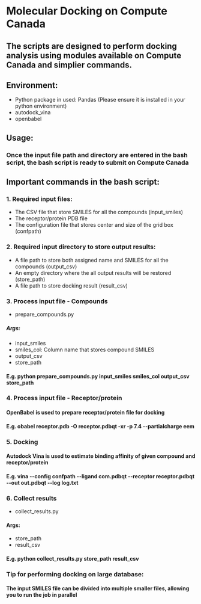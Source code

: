 # Molecular Docking on Compute Canada
## The scripts are designed to perform docking analysis using modules available on Compute Canada and simplier commands.
## Environment:
* Python package in used: Pandas (Please ensure it is installed in your python environment)
* autodock_vina
* openbabel
## Usage:
### Once the input file path and directory are entered in the bash script, the bash script is ready to submit on Compute Canada
## Important commands in the bash script:
### 1. Required input files:
* The CSV file that store SMILES for all the compounds (input_smiles)
* The receptor/protein PDB file
* The configuration file that stores center and size of the grid box (confpath)
### 2. Required input directory to store output results:
* A file path to store both assigned name and SMILES for all the compounds (output_csv)
* An empty directory where the all output results will be restored (store_path)
* A file path to store docking result (result_csv)
### 3. Process input file - Compounds
* prepare_compounds.py
##### Args:
* input_smiles
* smiles_col: Column name that stores compound SMILES
* output_csv
* store_path
#### E.g. python prepare_compounds.py input_smiles smiles_col output_csv store_path
### 4. Process input file - Receptor/protein
#### OpenBabel is used to prepare receptor/protein file for docking
#### E.g. obabel receptor.pdb -O receptor.pdbqt -xr -p 7.4 --partialcharge eem
### 5. Docking
#### Autodock Vina is used to estimate binding affinity of given compound and receptor/protein
#### E.g. vina --config confpath --ligand com.pdbqt --receptor receptor.pdbqt --out out.pdbqt --log log.txt
### 6. Collect results
* collect_results.py
#### Args:
* store_path
* result_csv
#### E.g. python collect_results.py store_path result_csv
### Tip for performing docking on large database:
#### The input SMILES file can be divided into multiple smaller files, allowing you to run the job in parallel
